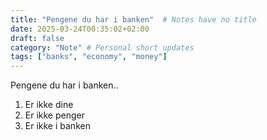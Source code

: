 ```yaml
---
title: "Pengene du har i banken"  # Notes have no title
date: 2025-03-24T00:35:02+02:00
draft: false
category: "Note" # Personal short updates
tags: ["banks", "economy", "money"]
---
```

Pengene du har i banken..

1. Er ikke dine
2. Er ikke penger
3. Er ikke i banken